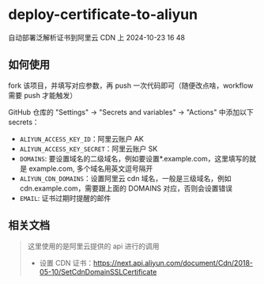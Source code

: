 <!--
 * @Author: 殷晨东 462085920@qq.com
 * @Date: 2024-10-23 11:53:22
 * @Description:
-->

# deploy-certificate-to-aliyun

自动部署泛解析证书到阿里云 CDN 上
2024-10-23 16 48

## 如何使用

fork 该项目，并填写对应参数，再 push 一次代码即可（随便改点啥，workflow 需要 push 才能触发）

GitHub 仓库的 "Settings" -> "Secrets and variables" -> "Actions" 中添加以下 secrets：

- `ALIYUN_ACCESS_KEY_ID`：阿里云账户 AK
- `ALIYUN_ACCESS_KEY_SECRET`：阿里云账户 SK
- `DOMAINS`: 要设置域名的二级域名，例如要设置\*.example.com，这里填写的就是 example.com, 多个域名用英文逗号隔开
- `ALIYUN_CDN_DOMAINS`：设置阿里云 cdn 域名，一般是三级域名，例如 cdn.example.com，需要跟上面的 DOMAINS 对应，否则会设置错误
- `EMAIL`: 证书过期时提醒的邮件

## 相关文档

> 这里使用的是阿里云提供的 api 进行的调用
>
> - 设置 CDN 证书：https://next.api.aliyun.com/document/Cdn/2018-05-10/SetCdnDomainSSLCertificate
